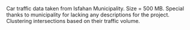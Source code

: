 Car traffic data taken from Isfahan Municipality. 
Size = 500 MB.
Special thanks to municipality for lacking any descriptions for the project.
Clustering intersections based on their traffic volume.
